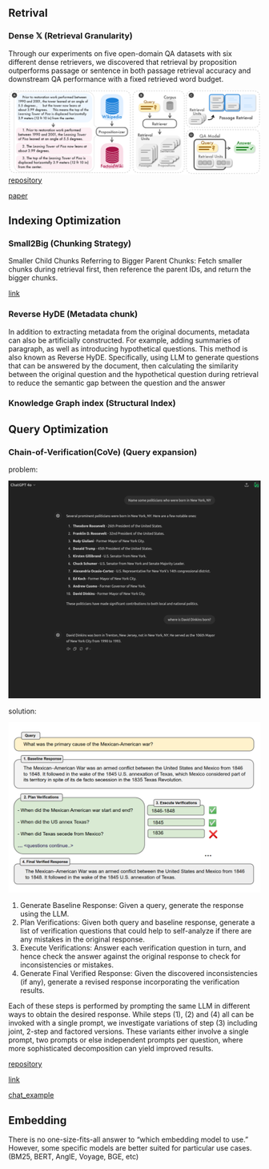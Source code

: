 ## Retrival

### Dense 𝕏  (Retrieval Granularity)
Through our experiments on five open-domain QA datasets with six different dense retrievers, we discovered that retrieval by proposition outperforms passage or sentence in both passage retrieval accuracy and downstream QA performance with a fixed retrieved word budget.

![alt text](image.png)
[repository](https://github.com/chentong0/factoid-wiki)

[paper](https://arxiv.org/html/2312.06648v2/#S1.F2)

## Indexing Optimization

### Small2Big (Chunking Strategy)
Smaller Child Chunks Referring to Bigger Parent Chunks: Fetch smaller chunks during retrieval first, then reference the parent IDs, and return the bigger chunks.

[link](https://towardsdatascience.com/advanced-rag-01-small-to-big-retrieval-172181b396d4)


### Reverse HyDE (Metadata chunk)

In addition to extracting metadata from the original documents, metadata can also be artificially constructed. For example, adding summaries of paragraph, as well as introducing hypothetical questions. This method is also known as Reverse HyDE. Specifically, using LLM to generate questions that can be answered by the document, then calculating the similarity between the original question and the hypothetical question during retrieval to reduce the semantic gap between the question and the answer

### Knowledge Graph index (Structural Index)

## Query Optimization

### Chain-of-Verification(CoVe) (Query expansion)
problem:

![alt text](image-3.png)

solution:

![alt text](image-1.png)

1.  Generate Baseline Response: Given a query, generate the response using the LLM.
2. Plan Verifications: Given both query and baseline response, generate a list of verification
questions that could help to self-analyze if there are any mistakes in the original response.
3. Execute Verifications: Answer each verification question in turn, and hence check the answer
against the original response to check for inconsistencies or mistakes.
4. Generate Final Verified Response: Given the discovered inconsistencies (if any), generate a
revised response incorporating the verification results.

Each of these steps is performed by prompting the same LLM in different ways to obtain the desired
response. While steps (1), (2) and (4) all can be invoked with a single prompt, we investigate
variations of step (3) including joint, 2-step and factored versions. These variants either involve a
single prompt, two prompts or else independent prompts per question, where more sophisticated
decomposition can yield improved results.

[repository](https://github.com/ritun16/chain-of-verification.git)

[link](https://sourajit16-02-93.medium.com/chain-of-verification-cove-understanding-implementation-e7338c7f4cb5)

[chat_example](https://chatgpt.com/share/e/4c8f67eb-c7c1-44f1-a96f-d2aca07ea1f7)

## Embedding

There is no one-size-fits-all answer to “which embedding model to use.” However, some specific models are better suited for particular use cases. (BM25, BERT, AngIE, Voyage, BGE, etc)

